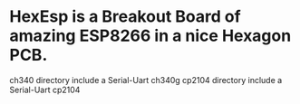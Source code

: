 # HexEsp is a Breakout Board of amazing ESP8266 in a nice Hexagon PCB.

ch340 directory include a Serial-Uart ch340g
cp2104 directory include a Serial-Uart cp2104
